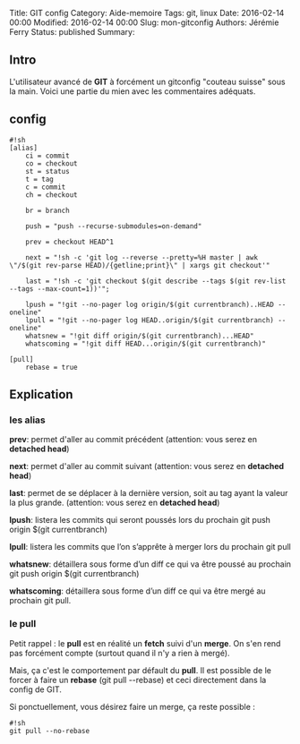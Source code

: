 Title: GIT config
Category: Aide-memoire
Tags: git, linux
Date: 2016-02-14 00:00
Modified: 2016-02-14 00:00
Slug: mon-gitconfig
Authors: Jérémie Ferry
Status: published
Summary:

## Intro

L'utilisateur avancé de **GIT** à forcément un gitconfig "couteau suisse" sous la main.
Voici une partie du mien avec les commentaires adéquats.

## config

    #!sh
    [alias]
        ci = commit
        co = checkout
        st = status
        t = tag
        c = commit
        ch = checkout

        br = branch

        push = "push --recurse-submodules=on-demand"

        prev = checkout HEAD^1

        next = "!sh -c 'git log --reverse --pretty=%H master | awk \"/$(git rev-parse HEAD)/{getline;print}\" | xargs git checkout'"

        last = "!sh -c 'git checkout $(git describe --tags $(git rev-list --tags --max-count=1))'";

        lpush = "!git --no-pager log origin/$(git currentbranch)..HEAD --oneline"
        lpull = "!git --no-pager log HEAD..origin/$(git currentbranch) --oneline"
        whatsnew = "!git diff origin/$(git currentbranch)...HEAD"
        whatscoming = "!git diff HEAD...origin/$(git currentbranch)"

    [pull]
        rebase = true


## Explication

### les alias

**prev**: permet d'aller au commit précédent (attention: vous serez en **detached head**)

**next**: permet d'aller au commit suivant (attention: vous serez en **detached head**)

**last**: permet de se déplacer à la dernière version, soit au tag ayant la valeur la plus grande. (attention: vous serez en **detached head**)

**lpush**: listera les commits qui seront poussés lors du prochain git push origin $(git currentbranch)

**lpull**: listera les commits que l’on s’apprête à merger lors du prochain git pull

**whatsnew**: détaillera sous forme d’un diff ce qui va être poussé au prochain git push origin $(git currentbranch)

**whatscoming**: détaillera sous forme d’un diff ce qui va être mergé au prochain git pull.

### le pull

Petit rappel : le **pull** est en réalité un **fetch** suivi d'un **merge**.
On s'en rend pas forcément compte (surtout quand il n'y a rien à mergé).

Mais, ça c'est le comportement par défault du **pull**.
Il est possible de le forcer à faire un **rebase** (git pull --rebase) et ceci directement dans la config de GIT.

Si ponctuellement, vous désirez faire un merge, ça reste possible :

    #!sh
    git pull --no-rebase
